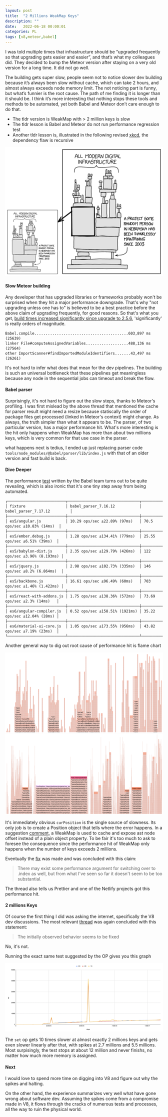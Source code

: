 ```yaml
---
layout: post
title:  "2 Millions WeakMap Keys"
description: ""
date:   2022-06-18 00:00:01
categories: PL
tags: [v8,meteor,babel]
---
```


I was told multiple times that infrastructure should be “upgraded frequently so that upgrading gets easier and easier”, and that’s what my colleagues did. They decided to bump the Meteor version after staying on a very old version for a long time. It did not go well.

The building gets super slow, people seem not to notice slower dev building because it’s always been slow without cache, which can take 2 hours, and almost always exceeds node memory limit. The not noticing part is funny, but what’s funnier is the root cause. The path of me finding it is longer than it should be. I think it’s more interesting that nothing stops these tools and methods to be automated, yet both Babel and Meteor don’t care enough to do that.

- The tldr version is WeakMap with > 2 million keys is slow
- The tldr lesson is Babel and Meteor do not run performance regression test
- Another tldr lesson is, illustrated in the following revised [xkcd](https://xkcd.com/2347/), the dependency flaw is recursive

![resursive-deps](/images/millions-of-times/recursive-deps.png)

#### Slow Meteor building

Any developer that has upgraded libraries or frameworks probably won't be surprised when they hit a major performance downgrade. That's why "not upgrading unless one has to" is believed to be a best practice before the above claim of upgrading frequently, for good reasons. So that's what you get, [build times increased significantly since upgrade to 2.5.6](https://github.com/meteor/meteor/issues/11905), 'significantly' is really orders of magnitude.

```
Babel.compile..........................................603,897 ms (25639)
linker File#computeAssignedVariables...................488,136 ms (27564)
other ImportScanner#findImportedModuleIdentifiers.......43,497 ms (26261)
```

It's not hard to infer what does that mean for the dev pipelines. The building is such an universal bottleneck that these pipelines get meaningless because any node in the sequential jobs can timeout and break the flow.

#### Babel parser

Surprisingly, it's not hard to figure out the slow steps, thanks to Meteor's profiling. I was first mislead by the above thread that mentioned the cache for parser result might need a resize because statiscally the order of package files get processed (linked in Meteor's context) might change. As always, the truth simpler than what it appears to be. The parser, of two particular version, has a major performance hit. What's more interesting is the hit only happens when WeakMap has more than about two millions keys, which is very common for that use case in the parser.

what happens next is tedius, I ended up just replacing parser code `tools/node_modules/@babel/parser/lib/index.js` with that of an older version and fast build is back.



#### Dive Deeper

The performance [test](https://github.com/babel/parser_performance) written by the Babel team turns out to be quite revealing, which is also ironic that it's one tiny step away from being automated.

```
┌──────────────────────────┬────────────────────────────────┬──────────────────────────────┐
│ fixture                  │ babel_parser_7.16.12           │ babel_parser_7.17.12         │
├──────────────────────────┼────────────────────────────────┼──────────────────────────────┤
│ es5/angular.js           │ 10.29 ops/sec ±22.89% (97ms)   │ 70.5 ops/sec ±10.83% (14ms)  │
├──────────────────────────┼────────────────────────────────┼──────────────────────────────┤
│ es5/ember.debug.js       │ 1.28 ops/sec ±134.41% (779ms)  │ 25.55 ops/sec ±6.51% (39ms)  │
├──────────────────────────┼────────────────────────────────┼──────────────────────────────┤
│ es5/babylon-dist.js      │ 2.35 ops/sec ±129.79% (426ms)  │ 122 ops/sec ±3.96% (8.193ms) │
├──────────────────────────┼────────────────────────────────┼──────────────────────────────┤
│ es5/jquery.js            │ 2.98 ops/sec ±102.73% (335ms)  │ 146 ops/sec ±8.2% (6.864ms)  │
├──────────────────────────┼────────────────────────────────┼──────────────────────────────┤
│ es5/backbone.js          │ 16.61 ops/sec ±96.49% (60ms)   │ 703 ops/sec ±1.46% (1.422ms) │
├──────────────────────────┼────────────────────────────────┼──────────────────────────────┤
│ es5/react-with-addons.js │ 1.75 ops/sec ±138.36% (572ms)  │ 73.69 ops/sec ±2.3% (14ms)   │
├──────────────────────────┼────────────────────────────────┼──────────────────────────────┤
│ es6/angular-compiler.js  │ 0.52 ops/sec ±158.51% (1921ms) │ 35.22 ops/sec ±12.04% (28ms) │
├──────────────────────────┼────────────────────────────────┼──────────────────────────────┤
│ es6/material-ui-core.js  │ 1.05 ops/sec ±173.55% (956ms)  │ 43.82 ops/sec ±7.19% (23ms)  │
└──────────────────────────┴────────────────────────────────┴──────────────────────────────┘
```

Another general way to dig out root cause of performance hit is flame chart

![7.16.8](/images/millions-of-times/7.16.8.png)
![7.16.10](/images/millions-of-times/7.16.10.png)

It's immediately obvious `curPosition` is the single source of slowness. Its only job is to create a Position object that tells where the error happens. In a suggestion [comment](https://github.com/babel/babel/pull/14130#discussion_r785454366), a WeakMap is used to cache and expose ast node offset instead of a plain object property. To be fair it's too much to ask to foresee the consequence since the performance hit of WeakMap only happens when the number of keys exceeds 2 millions.

Eventually the [fix](https://github.com/babel/babel/pull/14174/commits/40475e0dea53ce7ef064df30cea7b559a3349f30#diff-6a9848ed0c6fa07e549e2c093dc65a0390484d710088036c465b925fa0e7f4a4) was made and was concluded with this claim:

> There may exist some performance argument for switching over to .index as well, but from what I've seen so far it doesn't seem to be too substantial.

The thread also tells us Prettier and one of the Netlify projects got this performance hit.

#### 2 millions Keys

Of course the first thing I did was asking the internet, specifically the V8 dev discussions. The most relevant [thread](https://bugs.chromium.org/p/v8/issues/detail?id=4086 ) was again concluded with this statement:

> The initially observed behavior seems to be fixed

No, it's not.

Running the exact same test suggested by the OP gives you this graph

![weakmap-perf](/images/millions-of-times/weakmap-perf.png)

The `set` op gets 10 times slower at almost exactly 2 millions keys and gets even slower linearly after that, with spikes at 2.7 millions and 5.5 millions. Most surpisingly, the test stops at about 12 million and never finishs, no matter how much more memory is assigned.

#### Next

I would love to spend more time on digging into V8 and figure out why the spikes and halting.

On the other hand, the experience summarizes very well what have gone wrong about software dev. Assuming the spikes come from a compromise made in V8, it flows through the cracks of numerous tests and processes, all the way to ruin the physical world.


